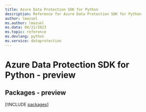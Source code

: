 ```yaml
---
title: Azure Data Protection SDK for Python
description: Reference for Azure Data Protection SDK for Python
author: lmazuel
ms.author: lmazuel
ms.data: 04/21/2023
ms.topic: reference
ms.devlang: python
ms.service: dataprotection
---
```

# Azure Data Protection SDK for Python - preview
## Packages - preview
[!INCLUDE [packages](data-protection-index.md)]